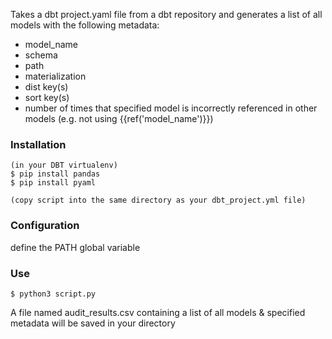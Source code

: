 Takes a dbt project.yaml file from a dbt repository and generates a list of all models with the following metadata:
- model_name
- schema
- path
- materialization
- dist key(s)
- sort key(s)
- number of times that specified model is incorrectly referenced in other models (e.g. not using {{ref('model_name')}})

### Installation
```
(in your DBT virtualenv)
$ pip install pandas
$ pip install pyaml

(copy script into the same directory as your dbt_project.yml file)
```

### Configuration

define the PATH global variable

### Use
```
$ python3 script.py
```

A file named audit_results.csv containing a list of all models & specified metadata will be saved in your directory
